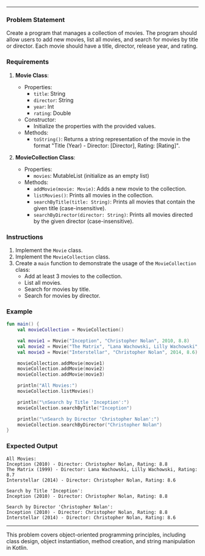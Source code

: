 
---

### Problem Statement

Create a program that manages a collection of movies. The program should allow users to add new movies, list all movies, and search for movies by title or director. Each movie should have a title, director, release year, and rating.

### Requirements

1. **Movie Class**:
    - Properties:
        - `title`: String
        - `director`: String
        - `year`: Int
        - `rating`: Double
    - Constructor:
        - Initialize the properties with the provided values.
    - Methods:
        - `toString()`: Returns a string representation of the movie in the format "Title (Year) - Director: [Director], Rating: [Rating]".

2. **MovieCollection Class**:
    - Properties:
        - `movies`: MutableList<Movie> (initialize as an empty list)
    - Methods:
        - `addMovie(movie: Movie)`: Adds a new movie to the collection.
        - `listMovies()`: Prints all movies in the collection.
        - `searchByTitle(title: String)`: Prints all movies that contain the given title (case-insensitive).
        - `searchByDirector(director: String)`: Prints all movies directed by the given director (case-insensitive).

### Instructions

1. Implement the `Movie` class.
2. Implement the `MovieCollection` class.
3. Create a `main` function to demonstrate the usage of the `MovieCollection` class:
    - Add at least 3 movies to the collection.
    - List all movies.
    - Search for movies by title.
    - Search for movies by director.

### Example

```kotlin
fun main() {
    val movieCollection = MovieCollection()

    val movie1 = Movie("Inception", "Christopher Nolan", 2010, 8.8)
    val movie2 = Movie("The Matrix", "Lana Wachowski, Lilly Wachowski", 1999, 8.7)
    val movie3 = Movie("Interstellar", "Christopher Nolan", 2014, 8.6)

    movieCollection.addMovie(movie1)
    movieCollection.addMovie(movie2)
    movieCollection.addMovie(movie3)

    println("All Movies:")
    movieCollection.listMovies()

    println("\nSearch by Title 'Inception':")
    movieCollection.searchByTitle("Inception")

    println("\nSearch by Director 'Christopher Nolan':")
    movieCollection.searchByDirector("Christopher Nolan")
}
```

### Expected Output

```
All Movies:
Inception (2010) - Director: Christopher Nolan, Rating: 8.8
The Matrix (1999) - Director: Lana Wachowski, Lilly Wachowski, Rating: 8.7
Interstellar (2014) - Director: Christopher Nolan, Rating: 8.6

Search by Title 'Inception':
Inception (2010) - Director: Christopher Nolan, Rating: 8.8

Search by Director 'Christopher Nolan':
Inception (2010) - Director: Christopher Nolan, Rating: 8.8
Interstellar (2014) - Director: Christopher Nolan, Rating: 8.6
```

---

This problem covers object-oriented programming principles, including class design, object instantiation, method creation, and string manipulation in Kotlin.